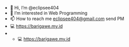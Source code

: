 - 👋 Hi, I’m @eclipsee404
- 👀 I’m interested in Web Programming
- 📫 How to reach me eclipsee404@gmail.com send PM
- :computer: https://barigawe.my.id
- - :computer: https://barigawe.my.id
<!---
eclipsee404/eclipsee404 is a ✨ special ✨ repository because its `README.md` (this file) appears on your GitHub profile.
You can click the Preview link to take a look at your changes.
--->
